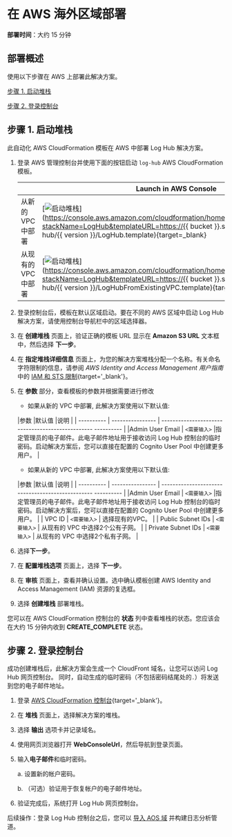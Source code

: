 # 在 AWS 海外区域部署

**部署时间**：大约 15 分钟

## 部署概述

使用以下步骤在 AWS 上部署此解决方案。

[步骤 1. 启动堆栈](#1)

[步骤 2. 登录控制台](#2)

## 步骤 1. 启动堆栈

此自动化 AWS CloudFormation 模板在 AWS 中部署 Log Hub 解决方案。

1. 登录 AWS 管理控制台并使用下面的按钮启动 `log-hub` AWS CloudFormation 模板。

    |                           | Launch in AWS Console                                        |
    | ------------------------- | ------------------------------------------------------------ |
    | 从新的 VPC 中部署           | [![启动堆栈](../../images/launch-stack.png)](https://console.aws.amazon.com/cloudformation/home#/stacks/create/template?stackName=LogHub&templateURL=https://{{ bucket }}.s3.amazonaws.com/log-hub/{{ version }}/LogHub.template){target=_blank} |
    | 从现有的 VPC 中部署         | [![启动堆栈](../../images/launch-stack.png)](https://console.aws.amazon.com/cloudformation/home#/stacks/create/template?stackName=LogHub&templateURL=https://{{ bucket }}.s3.amazonaws.com/log-hub/{{ version }}/LogHubFromExistingVPC.template){target=_blank} |

2. 登录控制台后，模板在默认区域启动。要在不同的 AWS 区域中启动 Log Hub 解决方案，请使用控制台导航栏中的区域选择器。

3. 在 **创建堆栈** 页面上，验证正确的模板 URL 显示在 **Amazon S3 URL** 文本框中，然后选择 **下一步**。

4. 在 **指定堆栈详细信息** 页面上，为您的解决方案堆栈分配一个名称。有关命名字符限制的信息，请参阅 *AWS Identity and Access Management 用户指南*中的 [IAM 和 STS 限制](https://docs.aws.amazon.com/IAM/latest/UserGuide/reference_iam-limits.html){target='_blank'}。

5. 在 **参数** 部分，查看模板的参数并根据需要进行修改

      - 如果从新的 VPC 中部署, 此解决方案使用以下默认值:

    |参数 |默认值 |说明 |
    | ---------- | ---------------- | ------------------------------------------------- ---------- |
    |Admin User Email | `<需要输入>` |指定管理员的电子邮件。此电子邮件地址用于接收访问 Log Hub 控制台的临时密码。启动解决方案后，您可以直接在配置的 Cognito User Pool 中创建更多用户。 |

      - 如果从新的 VPC 中部署, 此解决方案使用以下默认值:

    |参数 |默认值 |说明 |
    | ---------- | ---------------- | ------------------------------------------------- ---------- |
    |Admin User Email | `<需要输入>` |指定管理员的电子邮件。此电子邮件地址用于接收访问 Log Hub 控制台的临时密码。启动解决方案后，您可以直接在配置的 Cognito User Pool 中创建更多用户。 |
    | VPC ID | `<需要输入>` | 选择现有的VPC。 |
    | Public Subnet IDs | `<需要输入>` | 从现有的 VPC 中选择2个公有子网。 |
    | Private Subnet IDs | `<需要输入>` | 从现有的 VPC 中选择2个私有子网。 |

6. 选择**下一步**。

7. 在 **配置堆栈选项** 页面上，选择 **下一步**。

8. 在 **审核** 页面上，查看并确认设置。选中确认模板创建 AWS Identity and Access Management (IAM) 资源的复选框。

9. 选择 **创建堆栈** 部署堆栈。

您可以在 AWS CloudFormation 控制台的 **状态** 列中查看堆栈的状态。您应该会在大约 15 分钟内收到 **CREATE_COMPLETE** 状态。

## 步骤 2. 登录控制台

成功创建堆栈后，此解决方案会生成一个 CloudFront 域名，让您可以访问 Log Hub 网页控制台。
同时，自动生成的临时密码（不包括密码结尾处的`.`）将发送到您的电子邮件地址。

1. 登录 [AWS CloudFormation 控制台](https://console.aws.amazon.com/cloudformation/){target='_blank'}。

2. 在 **堆栈** 页面上，选择解决方案的堆栈。

3. 选择 **输出** 选项卡并记录域名。

4. 使用网页浏览器打开 **WebConsoleUrl**，然后导航到登录页面。

5. 输入**电子邮件**和临时密码。

    a. 设置新的帐户密码。

    b. （可选）验证用于恢复帐户的电子邮件地址。

6. 验证完成后，系统打开 Log Hub 网页控制台。

后续操作：登录 Log Hub 控制台之后，您可以 [导入 AOS 域](../domains/import.md) 并构建日志分析管道。



